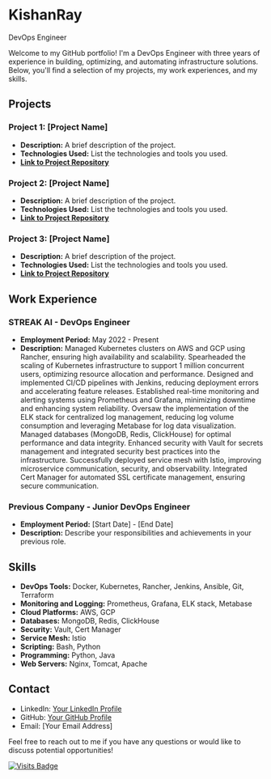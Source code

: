 # KishanRay
DevOps Engineer

Welcome to my GitHub portfolio! I'm a DevOps Engineer with three years of experience in building, optimizing, and automating infrastructure solutions. Below, you'll find a selection of my projects, my work experiences, and my skills.

## Projects

### Project 1: [Project Name]
- **Description:** A brief description of the project.
- **Technologies Used:** List the technologies and tools you used.
- **[Link to Project Repository](#)**

### Project 2: [Project Name]
- **Description:** A brief description of the project.
- **Technologies Used:** List the technologies and tools you used.
- **[Link to Project Repository](#)**

### Project 3: [Project Name]
- **Description:** A brief description of the project.
- **Technologies Used:** List the technologies and tools you used.
- **[Link to Project Repository](#)**

## Work Experience

### STREAK AI - DevOps Engineer
- **Employment Period:** May 2022 - Present
- **Description:** Managed Kubernetes clusters on AWS and GCP using Rancher, ensuring high availability and scalability. Spearheaded the scaling of Kubernetes infrastructure to support 1 million concurrent users, optimizing resource allocation and performance. Designed and implemented CI/CD pipelines with Jenkins, reducing deployment errors and accelerating feature releases. Established real-time monitoring and alerting systems using Prometheus and Grafana, minimizing downtime and enhancing system reliability. Oversaw the implementation of the ELK stack for centralized log management, reducing log volume consumption and leveraging Metabase for log data visualization. Managed databases (MongoDB, Redis, ClickHouse) for optimal performance and data integrity. Enhanced security with Vault for secrets management and integrated security best practices into the infrastructure. Successfully deployed service mesh with Istio, improving microservice communication, security, and observability. Integrated Cert Manager for automated SSL certificate management, ensuring secure communication.

### Previous Company - Junior DevOps Engineer
- **Employment Period:** [Start Date] - [End Date]
- **Description:** Describe your responsibilities and achievements in your previous role.

## Skills

- **DevOps Tools:** Docker, Kubernetes, Rancher, Jenkins, Ansible, Git, Terraform
- **Monitoring and Logging:** Prometheus, Grafana, ELK stack, Metabase
- **Cloud Platforms:** AWS, GCP
- **Databases:** MongoDB, Redis, ClickHouse
- **Security:** Vault, Cert Manager
- **Service Mesh:** Istio
- **Scripting:** Bash, Python
- **Programming:** Python, Java
- **Web Servers:** Nginx, Tomcat, Apache

## Contact

- LinkedIn: [Your LinkedIn Profile](#)
- GitHub: [Your GitHub Profile](#)
- Email: [Your Email Address]

Feel free to reach out to me if you have any questions or would like to discuss potential opportunities!

[![Visits Badge](https://badges.pufler.dev/visits/your-username/your-repo)](https://badges.pufler.dev)
